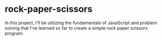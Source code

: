 # rock-paper-scissors

In this project, I'll be utilizing the fundamentals of JavaScript and problem solving that I've learned so far to create a simple rock paper scissors program.